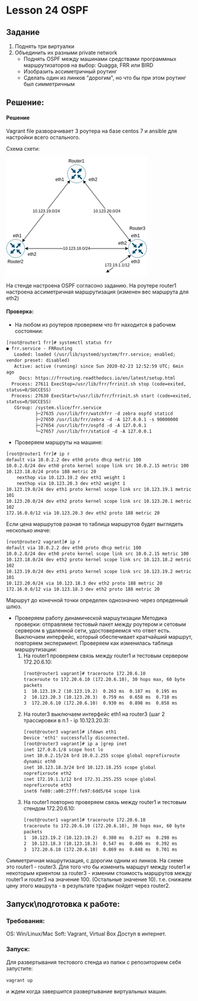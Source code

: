 # Lesson 24 OSPF

## Задание

1. Поднять три виртуалки
2. Объединить их разными private network
   - Поднять OSPF между машинами средствами программных маршрутизаторов на выбор: Quagga, FRR или BIRD
   - Изобразить ассиметричный роутинг
   - Сделать один из линков "дорогим", но что бы при этом роутинг был симметричным


## Решение:<br/>

#### Решение
Vagrant file разворачивает 3 роутера на базе centos 7 и ansible для настройки всего остального.

Схема схети:<rb/>

![](scheme/lan.png)

На стенде настроена OSPF согласоно заданию. На роутере router1 настроена ассиметричная маршрутизация (изменен вес маршрута для eth2)
#### Проверка:

- На любом из роутеров проверяем что frr находится в рабочем состоянии:

```
[root@router1 frr]# systemctl status frr
● frr.service - FRRouting
   Loaded: loaded (/usr/lib/systemd/system/frr.service; enabled; vendor preset: disabled)
   Active: active (running) since Sun 2020-02-23 12:52:59 UTC; 6min ago
     Docs: https://frrouting.readthedocs.io/en/latest/setup.html
  Process: 27611 ExecStop=/usr/lib/frr/frrinit.sh stop (code=exited, status=0/SUCCESS)
  Process: 27630 ExecStart=/usr/lib/frr/frrinit.sh start (code=exited, status=0/SUCCESS)
   CGroup: /system.slice/frr.service
           ├─27635 /usr/lib/frr/watchfrr -d zebra ospfd staticd
           ├─27650 /usr/lib/frr/zebra -d -A 127.0.0.1 -s 90000000
           ├─27654 /usr/lib/frr/ospfd -d -A 127.0.0.1
           └─27657 /usr/lib/frr/staticd -d -A 127.0.0.1
```

- Проверяем маршруты на машине:

```
[root@router1 frr]# ip r
default via 10.0.2.2 dev eth0 proto dhcp metric 100
10.0.2.0/24 dev eth0 proto kernel scope link src 10.0.2.15 metric 100
10.123.18.0/24 proto 188 metric 20
	nexthop via 10.123.19.2 dev eth1 weight 1
	nexthop via 10.123.20.3 dev eth2 weight 1
10.123.19.0/24 dev eth1 proto kernel scope link src 10.123.19.1 metric 101
10.123.20.0/24 dev eth2 proto kernel scope link src 10.123.20.1 metric 102
172.16.0.0/12 via 10.123.20.3 dev eth2 proto 188 metric 20

```
Если цена маршрутов разная то таблица маршрутов будет выглядеть несколько иначе:

```
[root@router2 vagrant]# ip r
default via 10.0.2.2 dev eth0 proto dhcp metric 100
10.0.2.0/24 dev eth0 proto kernel scope link src 10.0.2.15 metric 100
10.123.18.0/24 dev eth2 proto kernel scope link src 10.123.18.2 metric 102
10.123.19.0/24 dev eth1 proto kernel scope link src 10.123.19.2 metric 101
10.123.20.0/24 via 10.123.18.3 dev eth2 proto 188 metric 20
172.16.0.0/12 via 10.123.18.3 dev eth2 proto 188 metric 20
```

Маршрут до конечной точки определен однозначно через опреденный шлюз.

- Проверяем работу динамической маршутизации
   Методика проверки: отправляем тестовый пакет между роутером и сетовым сервером в удаленной сети, удостоверяемся что  ответ есть. Выключаем интерфейс, который обеспечивает кратчайший маршрут, повторяем эксперимент. Проверяем как изменилась таблица маршрутизации:
  1. На router1 проверяем связь между router1 и тестовым сервером 172.20.6.10:
      ```
      [root@router1 vagrant]# traceroute 172.20.6.10
      traceroute to 172.20.6.10 (172.20.6.10), 30 hops max, 60 byte packets
      1  10.123.19.2 (10.123.19.2)  0.263 ms  0.187 ms  0.195 ms
      2  10.123.20.3 (10.123.20.3)  0.759 ms  0.658 ms  0.710 ms
      3  172.20.6.10 (172.20.6.10)  0.930 ms  0.898 ms  0.858 ms
      ```
  2. На router3 выключаем интерфейс eth1 на router3 (шаг 2 трассировки в п.1 - ip 10.123.20.3):
      ```
      [root@router3 vagrant]# ifdown eth1
      Device 'eth1' successfully disconnected.
      [root@router3 vagrant]# ip a |grep inet
      inet 127.0.0.1/8 scope host lo
      inet 10.0.2.15/24 brd 10.0.2.255 scope global noprefixroute dynamic eth0
      inet 10.123.18.3/24 brd 10.123.18.255 scope global noprefixroute eth2
      inet 172.19.1.1/12 brd 172.31.255.255 scope global noprefixroute eth3
      inet6 fe80::a00:27ff:fe97:6dd5/64 scope link
      ```
   3. На router1 повторно проверяем связь между router1 и тестовым стендом 172.20.6.10:
      ```
      [root@router1 vagrant]# traceroute 172.20.6.10
      traceroute to 172.20.6.10 (172.20.6.10), 30 hops max, 60 byte packets
      1  10.123.19.2 (10.123.19.2)  0.380 ms  0.217 ms  0.298 ms
      2  10.123.18.3 (10.123.18.3)  0.547 ms  0.406 ms  0.392 ms
      3  172.20.6.10 (172.20.6.10)  0.869 ms  0.848 ms  0.701 ms
      ```
Симметричная машрутизация, с дорогим одним из линков.
  На схеме это router1  - router3. Для того что бы изменить  маршрут между router1 и некоторым криентом за router3 - изменим стоимость маршрутов между router1 и router3 на значение 100. (Остальные значение 10).  т.е. снижаем  цену этого машрута - в результате трафик пойдет через router2.

## Запуск\подготовка к работе:

### Требования:

OS: Win/Linux/Mac
Soft: Vagrant, Virtual Box
Доступ в интернет.

### Запуск:

Для развертывания тестового стенда из папки с репозиторием себя запустите:

`vagrant up`

и ждем когда завершится развертывание виртуальных машин.
